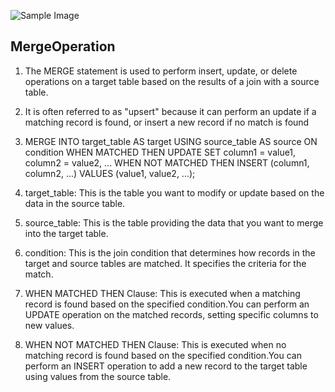 ![Sample Image](https://blog.eduonix.com/wp-content/uploads/2015/04/image11.jpg)

## MergeOperation

1. The MERGE statement is used to perform insert, update, or delete operations on a target table based on the results of a join with a source table. 
2. It is often referred to as "upsert" because it can perform an update if a matching record is found, or insert a new record if no match is found

3. MERGE INTO target_table AS target
USING source_table AS source
ON condition
WHEN MATCHED THEN
    UPDATE SET column1 = value1, column2 = value2, ...
WHEN NOT MATCHED THEN
    INSERT (column1, column2, ...)
    VALUES (value1, value2, ...);
    
4. target_table: This is the table you want to modify or update based on the data in the source table. 
5. source_table: This is the table providing the data that you want to merge into the target table.
6. condition: This is the join condition that determines how records in the target and source tables are matched. It specifies the criteria for the match.
7. WHEN MATCHED THEN Clause: This is executed when a matching record is found based on the specified condition.You can perform an UPDATE operation on the matched records, setting specific columns to new values.
8. WHEN NOT MATCHED THEN Clause: This is executed when no matching record is found based on the specified condition.You can perform an INSERT operation to add a new record to the target table using values from the source table.